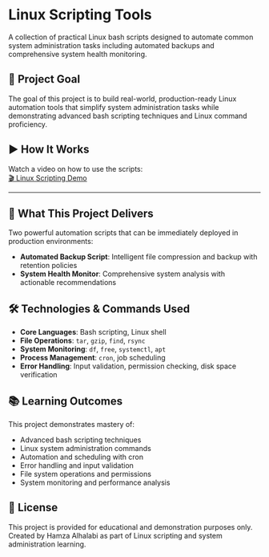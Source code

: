 # Linux Scripting Tools
A collection of practical Linux bash scripts designed to automate common system administration tasks including automated backups and comprehensive system health monitoring.

## 🎯 Project Goal
The goal of this project is to build real-world, production-ready Linux automation tools that simplify system administration tasks while demonstrating advanced bash scripting techniques and Linux command proficiency.

## ▶️ How It Works
Watch a video on how to use the scripts:  
[🎬 Linux Scripting Demo](https://youtu.be/IANBVGRMpmk)

---

## 🔧 What This Project Delivers
Two powerful automation scripts that can be immediately deployed in production environments:
- **Automated Backup Script**: Intelligent file compression and backup with retention policies
- **System Health Monitor**: Comprehensive system analysis with actionable recommendations


## 🛠️ Technologies & Commands Used
- **Core Languages**: Bash scripting, Linux shell
- **File Operations**: `tar`, `gzip`, `find`, `rsync`
- **System Monitoring**: `df`, `free`, `systemctl`, `apt`
- **Process Management**: `cron`, job scheduling
- **Error Handling**: Input validation, permission checking, disk space verification


## 📚 Learning Outcomes
This project demonstrates mastery of:
- Advanced bash scripting techniques
- Linux system administration commands
- Automation and scheduling with cron
- Error handling and input validation
- File system operations and permissions
- System monitoring and performance analysis


## 📄 License
This project is provided for educational and demonstration purposes only.  
Created by Hamza Alhalabi as part of Linux scripting and system administration learning.

